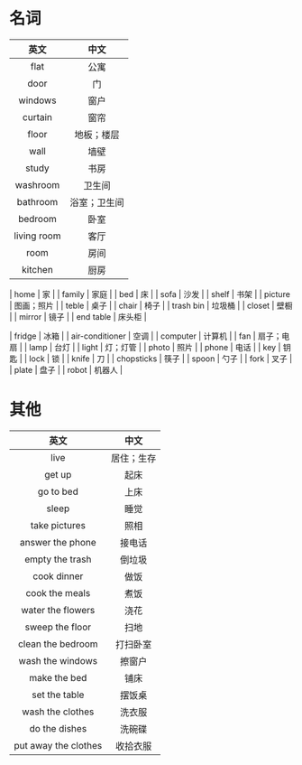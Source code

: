 # 名词
|英文|中文|
|:---:|:---:|
| flat | 公寓 |
| door | 门 |
| windows | 窗户 |
| curtain | 窗帘 |
| floor | 地板；楼层 |
| wall | 墙壁 |
| study | 书房 |
| washroom | 卫生间 |
| bathroom | 浴室；卫生间 |
| bedroom | 卧室 |
| living room | 客厅 |
| room | 房间 |
| kitchen | 厨房 |

| home | 家 |
| family | 家庭 |
| bed | 床 | 
| sofa | 沙发 | 
| shelf | 书架 | 
| picture | 图画；照片 |
| teble | 桌子 |
| chair | 椅子 |
| trash bin | 垃圾桶 | 
| closet | 壁橱 |
| mirror | 镜子 |
| end table | 床头柜 |

| fridge | 冰箱 | 
| air-conditioner | 空调 |
| computer | 计算机 |
| fan | 扇子；电扇 |
| lamp | 台灯 |
| light | 灯；灯管 |
| photo | 照片 | 
| phone | 电话 | 
| key | 钥匙 |
| lock | 锁 |
| knife | 刀 |
| chopsticks | 筷子 |
| spoon | 勺子 |
| fork | 叉子 |
| plate | 盘子 |
| robot | 机器人 |



# 其他
|英文|中文|
|:---:|:---:|
| live | 居住；生存 |
| get up | 起床 |
| go to bed | 上床 |
| sleep | 睡觉 |
| take pictures | 照相 |
| answer the phone | 接电话 |
| empty the trash | 倒垃圾 |
| cook dinner | 做饭 |
| cook the meals | 煮饭 |
| water the flowers | 浇花 |
| sweep the floor | 扫地 |
| clean the bedroom | 打扫卧室 |
| wash the windows | 擦窗户 |
| make the bed | 铺床 |
| set the table | 摆饭桌 |
| wash the clothes | 洗衣服 |
| do the dishes | 洗碗碟 |
| put away the clothes | 收拾衣服 |



